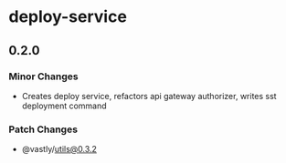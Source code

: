 # deploy-service

## 0.2.0

### Minor Changes

- Creates deploy service, refactors api gateway authorizer, writes sst deployment command

### Patch Changes

- @vastly/utils@0.3.2
